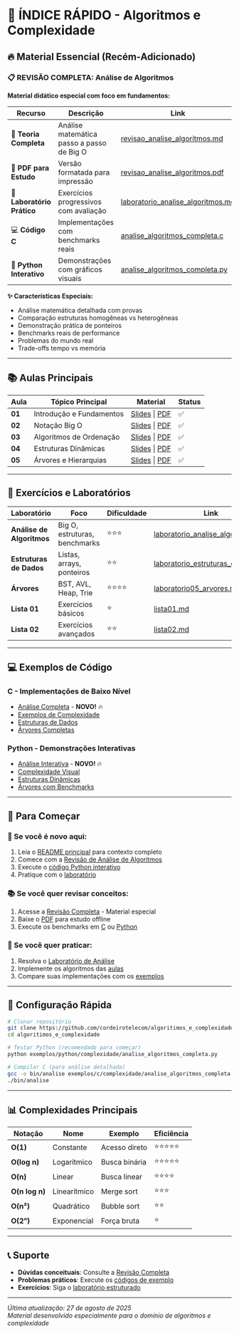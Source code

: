 # 🎯 ÍNDICE RÁPIDO - Algoritmos e Complexidade

## 🔥 Material Essencial (Recém-Adicionado)

### **📋 REVISÃO COMPLETA: Análise de Algoritmos**
**Material didático especial com foco em fundamentos:**

| Recurso | Descrição | Link |
|---------|-----------|------|
| 📖 **Teoria Completa** | Análise matemática passo a passo de Big O | [revisao_analise_algoritmos.md](aulas/revisao_analise_algoritmos.md) |
| 📕 **PDF para Estudo** | Versão formatada para impressão | [revisao_analise_algoritmos.pdf](aulas/pdf/revisao_analise_algoritmos.pdf) |
| 🧪 **Laboratório Prático** | Exercícios progressivos com avaliação | [laboratorio_analise_algoritmos.md](exercicios/laboratorio_analise_algoritmos.md) |
| 💻 **Código C** | Implementações com benchmarks reais | [analise_algoritmos_completa.c](exemplos/c/complexidade/analise_algoritmos_completa.c) |
| 🐍 **Python Interativo** | Demonstrações com gráficos visuais | [analise_algoritmos_completa.py](exemplos/python/complexidade/analise_algoritmos_completa.py) |

**✨ Características Especiais:**
- Análise matemática detalhada com provas
- Comparação estruturas homogêneas vs heterogêneas
- Demonstração prática de ponteiros
- Benchmarks reais de performance
- Problemas do mundo real
- Trade-offs tempo vs memória

---

## 📚 Aulas Principais

| Aula | Tópico Principal | Material | Status |
|------|------------------|----------|--------|
| **01** | Introdução e Fundamentos | [Slides](aulas/slides_aula01.md) \| [PDF](aulas/pdf/slides_aula01.pdf) | ✅ |
| **02** | Notação Big O | [Slides](aulas/slides_aula02.md) \| [PDF](aulas/pdf/slides_aula02.pdf) | ✅ |
| **03** | Algoritmos de Ordenação | [Slides](aulas/slides_aula03.md) \| [PDF](aulas/pdf/slides_aula03.pdf) | ✅ |
| **04** | Estruturas Dinâmicas | [Slides](aulas/slides_aula04.md) \| [PDF](aulas/pdf/slides_aula04.pdf) | ✅ |
| **05** | Árvores e Hierarquias | [Slides](aulas/slides_aula05_arvores.md) \| [PDF](aulas/pdf/aula05_arvores.pdf) | ✅ |

---

## 🧪 Exercícios e Laboratórios

| Laboratório | Foco | Dificuldade | Link |
|-------------|------|-------------|------|
| **Análise de Algoritmos** | Big O, estruturas, benchmarks | ⭐⭐⭐ | [laboratorio_analise_algoritmos.md](exercicios/laboratorio_analise_algoritmos.md) |
| **Estruturas de Dados** | Listas, arrays, ponteiros | ⭐⭐ | [laboratorio_estruturas_dados.md](exercicios/laboratorio_estruturas_dados.md) |
| **Árvores** | BST, AVL, Heap, Trie | ⭐⭐⭐⭐ | [laboratorio05_arvores.md](exercicios/laboratorio05_arvores.md) |
| **Lista 01** | Exercícios básicos | ⭐ | [lista01.md](exercicios/lista01.md) |
| **Lista 02** | Exercícios avançados | ⭐⭐ | [lista02.md](exercicios/lista02.md) |

---

## 💻 Exemplos de Código

### **C - Implementações de Baixo Nível**
- [Análise Completa](exemplos/c/complexidade/analise_algoritmos_completa.c) - **NOVO!** 🔥
- [Exemplos de Complexidade](exemplos/c/complexidade/exemplos_complexidade.c)
- [Estruturas de Dados](exemplos/c/estruturas_dados/estruturas_completas.c)
- [Árvores Completas](exemplos/c/arvores/arvores_completas.c)

### **Python - Demonstrações Interativas**
- [Análise Interativa](exemplos/python/complexidade/analise_algoritmos_completa.py) - **NOVO!** 🔥
- [Complexidade Visual](exemplos/python/complexidade/exemplos_complexidade.py)
- [Estruturas Dinâmicas](exemplos/python/estruturas_dados/estruturas_completas.py)
- [Árvores com Benchmarks](exemplos/python/arvores/arvores_completas.py)

---

## 📖 Para Começar

### **🚀 Se você é novo aqui:**
1. Leia o [README principal](README.md) para contexto completo
2. Comece com a [Revisão de Análise de Algoritmos](aulas/revisao_analise_algoritmos.md)
3. Execute o [código Python interativo](exemplos/python/complexidade/analise_algoritmos_completa.py)
4. Pratique com o [laboratório](exercicios/laboratorio_analise_algoritmos.md)

### **📚 Se você quer revisar conceitos:**
1. Acesse a [Revisão Completa](aulas/revisao_analise_algoritmos.md) - Material especial
2. Baixe o [PDF](aulas/pdf/revisao_analise_algoritmos.pdf) para estudo offline
3. Execute os benchmarks em [C](exemplos/c/complexidade/analise_algoritmos_completa.c) ou [Python](exemplos/python/complexidade/analise_algoritmos_completa.py)

### **🎯 Se você quer praticar:**
1. Resolva o [Laboratório de Análise](exercicios/laboratorio_analise_algoritmos.md)
2. Implemente os algoritmos das [aulas](aulas/)
3. Compare suas implementações com os [exemplos](exemplos/)

---

## 🔧 Configuração Rápida

```bash
# Clonar repositório
git clone https://github.com/cordeirotelecom/algoritimos_e_complexidade.git
cd algoritimos_e_complexidade

# Testar Python (recomendado para começar)
python exemplos/python/complexidade/analise_algoritmos_completa.py

# Compilar C (para análise detalhada)
gcc -o bin/analise exemplos/c/complexidade/analise_algoritmos_completa.c -lm
./bin/analise
```

---

## 📊 Complexidades Principais

| Notação | Nome | Exemplo | Eficiência |
|---------|------|---------|------------|
| **O(1)** | Constante | Acesso direto | ⭐⭐⭐⭐⭐ |
| **O(log n)** | Logarítmico | Busca binária | ⭐⭐⭐⭐⭐ |
| **O(n)** | Linear | Busca linear | ⭐⭐⭐⭐ |
| **O(n log n)** | Linearítmico | Merge sort | ⭐⭐⭐ |
| **O(n²)** | Quadrático | Bubble sort | ⭐⭐ |
| **O(2ⁿ)** | Exponencial | Força bruta | ⭐ |

---

## 📞 Suporte

- **Dúvidas conceituais**: Consulte a [Revisão Completa](aulas/revisao_analise_algoritmos.md)
- **Problemas práticos**: Execute os [códigos de exemplo](exemplos/)
- **Exercícios**: Siga o [laboratório estruturado](exercicios/laboratorio_analise_algoritmos.md)

---

*Última atualização: 27 de agosto de 2025*  
*Material desenvolvido especialmente para o domínio de algoritmos e complexidade*
